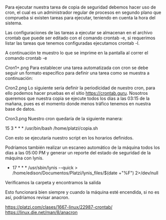 Para ejecutar nuestra tarea de copia de seguridad debemos hacer uso de cron, el cual es un administrador regular de procesos en segundo plano que comprueba si existen tareas para ejecutar, teniendo en cuenta la hora del sistema.

Las configuraciones de las tareas a ejecutar se almacenan en el archivo crontab que puede ser editado con el comando crontab -e, si requerimos listar las tareas que tenemos configuradas ejecutamos crontab -l.

A continuación te muestro lo que se imprime en la pantalla al correr el comando crontab -e

Cron1+.png
Para establecer una tarea automatizada con cron se debe seguir un formato específico para definir una tarea como se muestra a continuación:

Cron2.png
Lo siguiente sería definir la periodicidad de nuestro cron, para ello podemos hacer pruebas en el sitio https://crontab.guru. Nosotros queremos que nuestra copia se ejecute todos los días a las 03:15 de la mañana, pues es el momento donde menos tráfico tenemos en nuestra base de datos.

Cron3.png
Nuestro cron quedaría de la siguiente manera:

15 3 * * * /usr/bin/bash /home/platzi/copia.sh

Con esto se ejecutaría nuestro script en los horarios definidos.

Podríamos también realizar un escaneo automático de la máquina todos los días a las 05:00 PM y generar un reporte del estado de seguridad de la máquina con lynis.

* 17 * * * /usr/sbin/lynis --quick > /home/edison/Documentos/Platzi/lynis_files/$(date +"\%F") 2>/dev/null

Verificamos la carpeta y encontramos la salida

Esto funcionará bien siempre y cuando la máquina esté encendida, si no es así, podríamos revisar anacron.

https://platzi.com/clases/1667-linux/22987-crontab/
https://linux.die.net/man/8/anacron